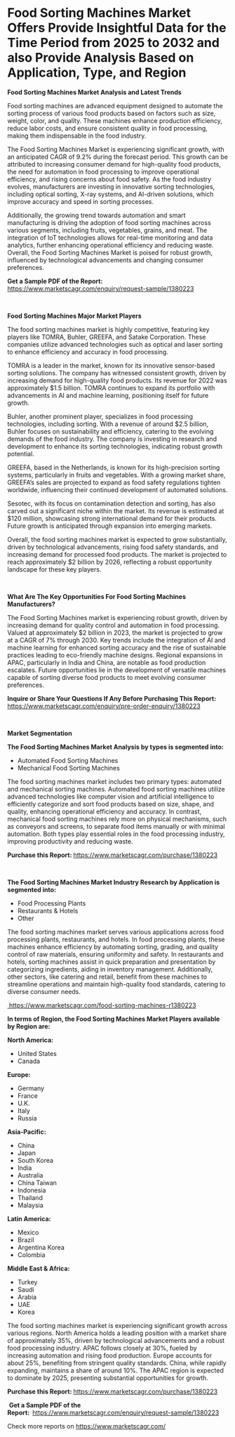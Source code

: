 <p><h1>Food Sorting Machines Market Offers Provide Insightful Data for the Time Period from 2025 to 2032 and also Provide Analysis Based on Application, Type, and Region</h1></p><p><strong>Food Sorting Machines Market Analysis and Latest Trends</strong></p>
<p><p>Food sorting machines are advanced equipment designed to automate the sorting process of various food products based on factors such as size, weight, color, and quality. These machines enhance production efficiency, reduce labor costs, and ensure consistent quality in food processing, making them indispensable in the food industry.</p><p>The Food Sorting Machines Market is experiencing significant growth, with an anticipated CAGR of 9.2% during the forecast period. This growth can be attributed to increasing consumer demand for high-quality food products, the need for automation in food processing to improve operational efficiency, and rising concerns about food safety. As the food industry evolves, manufacturers are investing in innovative sorting technologies, including optical sorting, X-ray systems, and AI-driven solutions, which improve accuracy and speed in sorting processes.</p><p>Additionally, the growing trend towards automation and smart manufacturing is driving the adoption of food sorting machines across various segments, including fruits, vegetables, grains, and meat. The integration of IoT technologies allows for real-time monitoring and data analytics, further enhancing operational efficiency and reducing waste. Overall, the Food Sorting Machines Market is poised for robust growth, influenced by technological advancements and changing consumer preferences.</p></p>
<p><strong>Get a Sample PDF of the Report:&nbsp;</strong> <a href="https://www.marketscagr.com/enquiry/request-sample/1380223?utm_campaign=2636&utm_medium=2&utm_source=Github&utm_content=ia&utm_term=23022025&utm_id=food-sorting-machines">https://www.marketscagr.com/enquiry/request-sample/1380223</a></p>
<p>&nbsp;</p>
<p><strong>Food Sorting Machines Major Market Players</strong></p>
<p><p>The food sorting machines market is highly competitive, featuring key players like TOMRA, Buhler, GREEFA, and Satake Corporation. These companies utilize advanced technologies such as optical and laser sorting to enhance efficiency and accuracy in food processing.</p><p>TOMRA is a leader in the market, known for its innovative sensor-based sorting solutions. The company has witnessed consistent growth, driven by increasing demand for high-quality food products. Its revenue for 2022 was approximately $1.5 billion. TOMRA continues to expand its portfolio with advancements in AI and machine learning, positioning itself for future growth.</p><p>Buhler, another prominent player, specializes in food processing technologies, including sorting. With a revenue of around $2.5 billion, Buhler focuses on sustainability and efficiency, catering to the evolving demands of the food industry. The company is investing in research and development to enhance its sorting technologies, indicating robust growth potential.</p><p>GREEFA, based in the Netherlands, is known for its high-precision sorting systems, particularly in fruits and vegetables. With a growing market share, GREEFA’s sales are projected to expand as food safety regulations tighten worldwide, influencing their continued development of automated solutions.</p><p>Sesotec, with its focus on contamination detection and sorting, has also carved out a significant niche within the market. Its revenue is estimated at $120 million, showcasing strong international demand for their products. Future growth is anticipated through expansion into emerging markets.</p><p>Overall, the food sorting machines market is expected to grow substantially, driven by technological advancements, rising food safety standards, and increasing demand for processed food products. The market is projected to reach approximately $2 billion by 2026, reflecting a robust opportunity landscape for these key players.</p></p>
<p>&nbsp;</p>
<p><strong>What Are The Key Opportunities For Food Sorting Machines Manufacturers?</strong></p>
<p><p>The Food Sorting Machines market is experiencing robust growth, driven by increasing demand for quality control and automation in food processing. Valued at approximately $2 billion in 2023, the market is projected to grow at a CAGR of 7% through 2030. Key trends include the integration of AI and machine learning for enhanced sorting accuracy and the rise of sustainable practices leading to eco-friendly machine designs. Regional expansions in APAC, particularly in India and China, are notable as food production escalates. Future opportunities lie in the development of versatile machines capable of sorting diverse food products to meet evolving consumer preferences.</p></p>
<p><strong>Inquire or Share Your Questions If Any Before Purchasing This Report:</strong> <a href="https://www.marketscagr.com/enquiry/pre-order-enquiry/1380223?utm_campaign=2636&utm_medium=2&utm_source=Github&utm_content=ia&utm_term=23022025&utm_id=food-sorting-machines">https://www.marketscagr.com/enquiry/pre-order-enquiry/1380223</a></p>
<p>&nbsp;</p>
<p><strong>Market Segmentation</strong></p>
<p><strong>The Food Sorting Machines Market Analysis by types is segmented into:</strong></p>
<p><ul><li>Automated Food Sorting Machines</li><li>Mechanical Food Sorting Machines</li></ul></p>
<p><p>The food sorting machines market includes two primary types: automated and mechanical sorting machines. Automated food sorting machines utilize advanced technologies like computer vision and artificial intelligence to efficiently categorize and sort food products based on size, shape, and quality, enhancing operational efficiency and accuracy. In contrast, mechanical food sorting machines rely more on physical mechanisms, such as conveyors and screens, to separate food items manually or with minimal automation. Both types play essential roles in the food processing industry, improving productivity and reducing waste.</p></p>
<p><strong>Purchase this Report:&nbsp;</strong><a href="https://www.marketscagr.com/purchase/1380223?utm_campaign=2636&utm_medium=2&utm_source=Github&utm_content=ia&utm_term=23022025&utm_id=food-sorting-machines">https://www.marketscagr.com/purchase/1380223</a></p>
<p>&nbsp;</p>
<p><strong>The Food Sorting Machines Market Industry Research by Application is segmented into:</strong></p>
<p><ul><li>Food Processing Plants</li><li>Restaurants & Hotels</li><li>Other</li></ul></p>
<p><p>The food sorting machines market serves various applications across food processing plants, restaurants, and hotels. In food processing plants, these machines enhance efficiency by automating sorting, grading, and quality control of raw materials, ensuring uniformity and safety. In restaurants and hotels, sorting machines assist in quick preparation and presentation by categorizing ingredients, aiding in inventory management. Additionally, other sectors, like catering and retail, benefit from these machines to streamline operations and maintain high-quality food standards, catering to diverse consumer needs.</p></p>
<p><a href="https://www.marketscagr.com/food-sorting-machines-r1380223?utm_campaign=2636&utm_medium=2&utm_source=Github&utm_content=ia&utm_term=23022025&utm_id=food-sorting-machines">&nbsp;https://www.marketscagr.com/food-sorting-machines-r1380223</a></p>
<p><strong>In terms of Region, the Food Sorting Machines Market Players available by Region are:</strong></p>
<p>
    <p> <strong> North America: </strong>
        <ul>
            <li>United States</li>
            <li>Canada</li>
        </ul>
        </p> 
    <p> <strong> Europe: </strong>
        <ul>
            <li>Germany</li>
            <li>France</li>
            <li>U.K.</li>
            <li>Italy</li>
            <li>Russia</li>
        </ul>
        </p> 
    <p> <strong> Asia-Pacific: </strong>
        <ul>
            <li>China</li>
            <li>Japan</li>
            <li>South Korea</li>
            <li>India</li>
            <li>Australia</li>
            <li>China Taiwan</li>
            <li>Indonesia</li>
            <li>Thailand</li>
            <li>Malaysia</li>
        </ul>
        </p> 
    <p> <strong> Latin America: </strong>
        <ul>
            <li>Mexico</li>
            <li>Brazil</li>
            <li>Argentina Korea</li>
            <li>Colombia</li>
        </ul>
        </p> 
    <p> <strong> Middle East & Africa: </strong>
        <ul>
            <li>Turkey</li>
            <li>Saudi</li>
            <li>Arabia</li>
            <li>UAE</li>
            <li>Korea</li>
        </ul>
    </p>
    </p>
<p><p>The food sorting machines market is experiencing significant growth across various regions. North America holds a leading position with a market share of approximately 35%, driven by technological advancements and a robust food processing industry. APAC follows closely at 30%, fueled by increasing automation and rising food production. Europe accounts for about 25%, benefiting from stringent quality standards. China, while rapidly expanding, maintains a share of around 10%. The APAC region is expected to dominate by 2025, presenting substantial opportunities for growth.</p></p>
<p><strong>Purchase this Report: </strong><a href="https://www.marketscagr.com/purchase/1380223?utm_campaign=2636&utm_medium=2&utm_source=Github&utm_content=ia&utm_term=23022025&utm_id=food-sorting-machines">https://www.marketscagr.com/purchase/1380223</a></p>
<p>&nbsp;<strong>Get a Sample PDF of the Report:&nbsp;&nbsp;</strong><a href="https://www.marketscagr.com/enquiry/request-sample/1380223?utm_campaign=2636&utm_medium=2&utm_source=Github&utm_content=ia&utm_term=23022025&utm_id=food-sorting-machines">https://www.marketscagr.com/enquiry/request-sample/1380223</a></p>
<p><strong></strong></p>
<p>Check more reports on <a href="https://www.marketscagr.com/?utm_campaign=2636&utm_medium=2&utm_source=Github&utm_content=ia&utm_term=23022025&utm_id=food-sorting-machines">https://www.marketscagr.com/</a></p>